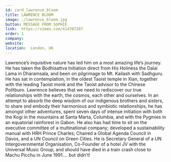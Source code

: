```yaml
---
id: card_lawrence_bloom
title: LAWRENCE BLOOM
image: ./lawrence_bloom.jpg
button: MESSAGE FROM SOPHIE
link:  https://vimeo.com/414707207
order: 1
company:
website:
location:  London, UK
---
```


Lawrence’s inquisitive nature has led him on a most amazing life’s journey. He has taken the Bodhisattva Initiation direct from His Holiness the Dalai Lama in Dharamsala, and been on pilgrimage to Mt. Kailash with Sadhguru. He has sat in contemplation, in the oldest Taoist temple in Xian, together with the leading Taoist monk and the Taoist advisor to the Chinese Politburo. Lawrence believes that we need to rediscover our true relationships with the earth, the cosmos, each other and ourselves. In an attempt to absorb the deep wisdom of our indigenous brothers and sisters, to share snd embody their harmonious and symbiotic relationships, he has amongst other adventures, spent seven days of intense initiation with both the Kogi in the mountains at Santa Marta, Columbia, and with the Pygmies in an equatorial rainforest in Gabon. He also has had time to sit on the executive committee of a multinational company; developed a sustainability manual with HRH Prince Charles; Chaired a Global Agenda Council in Davos, and a UN Council on Green Cities. He is Secretary General of a UN Intergovernmental Organisation, Co-Founder of a hotel JV with the Universal Music Group, and should have died in a train crash close to Machu Picchu in June 1991.... but didn’t!
